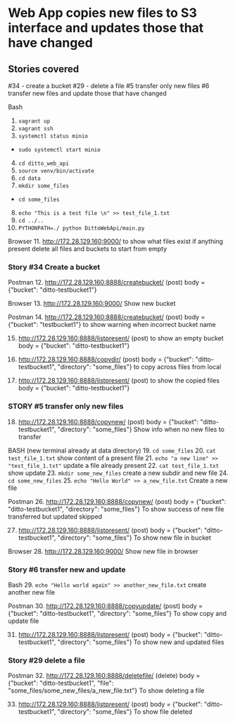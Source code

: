 # Web App copies new files to S3 interface and updates those that have changed

## Stories covered
#34 - create a bucket
#29 - delete a file
#5 transfer only new files
#6 transfer new files and update those that have changed



Bash
1. `vagrant up`
2. `vagrant ssh`
3. `systemctl status minio`
  - `sudo systemctl start minio`
4. `cd ditto_web_api`
5. `source venv/bin/activate`
6. `cd data`
7. `mkdir some_files`
  - `cd some_files`
8. `echo "This is a test file \n" >> test_file_1.txt`
9. `cd ../..`
10. `PYTHONPATH=./ python DittoWebApi/main.py`

Browser
11. http://172.28.129.160:9000/ to show what files exist if anything present delete all files and buckets to start from empty

### Story #34 Create a bucket ###

Postman
12. http://172.28.129.160:8888/createbucket/ (post)
  body = {"bucket": "ditto-testbucket1"}

Browser
13. http://172.28.129.160:9000/ Show new bucket

Postman
14. http://172.28.129.160:8888/createbucket/  (post)
  body = {"bucket": "testbucket1"} to show warning when incorrect bucket name

15. http://172.28.129.160:8888/listpresent/ (post) to show an empty bucket
  body = {"bucket": "ditto-testbucket1"}

16. http://172.28.129.160:8888/copydir/ (post)
  body = {"bucket": "ditto-testbucket1", "directory": "some_files"} to copy across files from local

17. http://172.28.129.160:8888/listpresent/ (post) to show the copied files
  body = {"bucket": "ditto-testbucket1"}

### STORY #5 transfer only new files ###
18. http://172.28.129.160:8888/copynew/ (post)
    body = {"bucket": "ditto-testbucket1", "directory": "some_files"}
    Show info when no new files to transfer

BASH (new terminal already at data directory)
19. `cd some_files`
20. `cat test_file_1.txt` show content of a present file
21. `echo "a new line" >> "test_file_1.txt"` update a file already present
22. `cat test_file_1.txt` show update
23. `mkdir some_new_files` create a new subdir and new file
24. `cd some_new_files`
25. `echo "Hello World" >> a_new_file.txt` Create a new file

Postman
26. http://172.28.129.160:8888/copynew/ (post)
    body = {"bucket": "ditto-testbucket1", "directory": "some_files"}
    To show success of new file transferred but updated skipped

27. http://172.28.129.160:8888/listpresent/ (post)
    body = {"bucket": "ditto-testbucket1", "directory": "some_files"}
    To show new file in bucket

Browser
28. http://172.28.129.160:9000/ Show new file in browser

### Story #6 transfer new and update ###
Bash
29. `echo "Hello world again" >> another_new_file.txt` create another new file

Postman
30. http://172.28.129.160:8888/copyupdate/ (post)
    body = {"bucket": "ditto-testbucket1", "directory": "some_files"}
    To show copy and update file  

31. http://172.28.129.160:8888/listpresent/ (post)
    body = {"bucket": "ditto-testbucket1", "directory": "some_files"}
    To show new and updated files

### Story #29 delete a file ###
Postman
32. http://172.28.129.160:8888/deletefile/ (delete)
    body = {"bucket": "ditto-testbucket1", "file": "some_files/some_new_files/a_new_file.txt"}
    To show deleting a file

33. http://172.28.129.160:8888/listpresent/ (post)
    body = {"bucket": "ditto-testbucket1", "directory": "some_files"}
    To show file deleted
